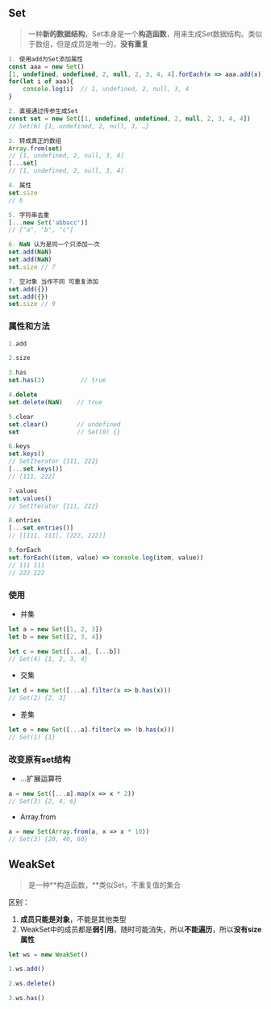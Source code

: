 ## Set

> 一种**新的数据结构**，Set本身是一个**构造函数**，用来生成Set数据结构。类似于数组，但是成员是唯一的，**没有重复**

```js
1. 使用add为Set添加属性
const aaa = new Set()
[1, undefined, undefined, 2, null, 2, 3, 4, 4].forEach(x => aaa.add(x))
for(let i of aaa){
    console.log(i)  // 1, undefined, 2, null, 3, 4
}

2. 直接通过传参生成Set
const set = new Set([1, undefined, undefined, 2, null, 2, 3, 4, 4])
// Set(6) {1, undefined, 2, null, 3, …}

3. 转成真正的数组
Array.from(set)
// [1, undefined, 2, null, 3, 4]
[...set]
// [1, undefined, 2, null, 3, 4]

4. 属性
set.size
// 6

5. 字符串去重
[...new Set('abbacc')]
// ["a", "b", "c"]

6. NaN 认为是同一个只添加一次
set.add(NaN)
set.add(NaN)
set.size // 7

7. 空对象 当作不同 可重复添加
set.add({})
set.add({})
set.size // 9
```

### 属性和方法

```js
1.add

2.size

3.has
set.has(3)          // true

4.delete
set.delete(NaN)    // true

5.clear            
set.clear()        // undefined
set                // Set(0) {}

6.keys
set.keys()
// SetIterator {111, 222}
[...set.keys()]
// [111, 222]

7.values
set.values()
// SetIterator {111, 222}

8.entries
[...set.entries()]
// [[111, 111], [222, 222]]

9.forEach
set.forEach((item, value) => console.log(item, value))
// 111 111
// 222 222
```

### 使用

* 并集

```js
let a = new Set([1, 2, 3])
let b = new Set([2, 3, 4])

let c = new Set([...a], [...b])
// Set(4) {1, 2, 3, 4}
```

* 交集

```js
let d = new Set([...a].filter(x => b.has(x)))
// Set(2) {2, 3}
```

* 差集

```js
let e = new Set([...a].filter(x => !b.has(x)))
// Set(1) {1}
```

### 改变原有set结构

* ...扩展运算符

```js
a = new Set([...a].map(x => x * 2))
// Set(3) {2, 4, 6}
```

* Array.from

```js
a = new Set(Array.from(a, x => x * 10))
// Set(3) {20, 40, 60}
```

## WeakSet

> 是一种**构造函数，**类似Set，不重复值的集合

区别：

1. **成员只能是对象**，不能是其他类型
2. WeakSet中的成员都是**弱引用**，随时可能消失，所以**不能遍历**，所以**没有size属性**

```js
let ws = new WeakSet()

1.ws.add()

2.ws.delete()

3.ws.has()
```



